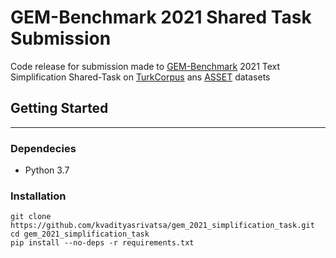 # GEM-Benchmark 2021 Shared Task Submission
Code release for submission made to [GEM-Benchmark](https://gem-benchmark.com/) 2021 Text Simplification Shared-Task on [TurkCorpus](https://huggingface.co/datasets/turk) ans [ASSET](https://huggingface.co/datasets/asset) datasets

## Getting Started

------------

### Dependecies
- Python 3.7

### Installation
``` 
git clone https://github.com/kvadityasrivatsa/gem_2021_simplification_task.git
cd gem_2021_simplification_task
pip install --no-deps -r requirements.txt
```
